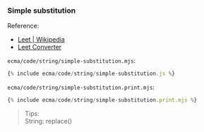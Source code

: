 ### Simple substitution

Reference:
* [Leet \| Wikipedia](https://simple.wikipedia.org/wiki/Leet)
* [Leet Converter](http://www.robertecker.com/hp/research/leet-converter.php?lang=en)

`ecma/code/string/simple-substitution.mjs`:
```js
{% include ecma/code/string/simple-substitution.js %}
```

`ecma/code/string/simple-substitution.print.mjs`:
```js
{% include ecma/code/string/simple-substitution.print.mjs %}
```

> Tips:<br>
> String: replace()
